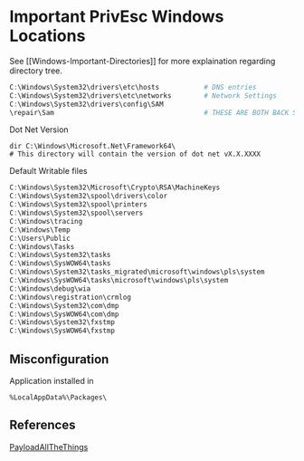 # Important PrivEsc Windows Locations 
See [[Windows-Important-Directories]] for more explaination regarding directory tree.

```powershell
C:\Windows\System32\drivers\etc\hosts           # DNS entries
C:\Windows\System32\drivers\etc\networks        # Network Settings
C:\Windows\System32\drivers\config\SAM
\repair\Sam                                     # THESE ARE BOTH BACK SAM files
```

Dot Net Version
```batch
dir C:\Windows\Microsoft.Net\Framework64\
# This directory will contain the version of dot net vX.X.XXXX
```

Default Writable files
```powershell
C:\Windows\System32\Microsoft\Crypto\RSA\MachineKeys
C:\Windows\System32\spool\drivers\color
C:\Windows\System32\spool\printers
C:\Windows\System32\spool\servers
C:\Windows\tracing
C:\Windows\Temp
C:\Users\Public
C:\Windows\Tasks
C:\Windows\System32\tasks
C:\Windows\SysWOW64\tasks
C:\Windows\System32\tasks_migrated\microsoft\windows\pls\system
C:\Windows\SysWOW64\tasks\microsoft\windows\pls\system
C:\Windows\debug\wia
C:\Windows\registration\crmlog
C:\Windows\System32\com\dmp
C:\Windows\SysWOW64\com\dmp
C:\Windows\System32\fxstmp
C:\Windows\SysWOW64\fxstmp
```

## Misconfiguration

Application installed in 
```
%LocalAppData%\Packages\
```

## References 

[PayloadAllTheThings](https://github.com/swisskyrepo/PayloadsAllTheThings/blob/master/Methodology%20and%20Resources/Windows%20-%20Privilege%20Escalation.md#firewall)

